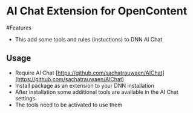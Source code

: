 # AI Chat Extension for OpenContent

#Features

- This add some tools and rules (instuctions) to DNN AI Chat


## Usage
- Require AI Chat [https://github.com/sachatrauwaen/AIChat](https://github.com/sachatrauwaen/AIChat)
- Install package as an extension to your DNN installation
- After installation some additional tools are available in the AI Chat settings
- The tools need to be activated to use them
